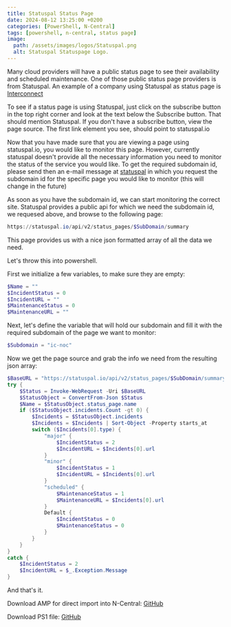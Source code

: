 ```yaml
---
title: Statuspal Status Page
date: 2024-08-12 13:25:00 +0200
categories: [PowerShell, N-Central]
tags: [powershell, n-central, status page]
image:
  path: /assets/images/logos/Statuspal.png
  alt: Statuspal Statuspage Logo.
---
```

Many cloud providers will have a public status page to see their availability and scheduled maintenance.
One of those public status page providers is from Statuspal.
An example of a company using Statuspal as status page is [Interconnect](https://status.interconnect-noc.nl/)

To see if a status page is using Statuspal, just click on the subscribe button in the top right corner and look at the text below the Subscribe button.
That should mention Statuspal.
If you don't have a subscribe button, view the page source. The first link element you see, should point to statuspal.io

Now that you have made sure that you are viewing a page using statuspal.io, you would like to monitor this page.
However, currently statuspal doesn't provide all the necessary information you need to monitor the status of the service you would like.
To get the required subdomain id, please send then an e-mail message at [statuspal](mailto:contact@statuspal.io) in which you request the subdomain id for the specific page you would like to monitor (this will change in the future)

As soon as you have the subdomain id, we can start monitoring the correct site.
Statuspal provides a public api for which we need the subdomain id, we requesed above, and browse to the following page:
```powershell
https://statuspal.io/api/v2/status_pages/$SubDomain/summary
```
This page provides us with a nice json formatted array of all the data we need.

Let's throw this into powershell.

First we initialize a few variables, to make sure they are empty:
```powershell
$Name = ""
$IncidentStatus = 0
$IncidentURL = ""
$MaintenanceStatus = 0
$MaintenanceURL = ""
```

Next, let's define the variable that will hold our subdomain and fill it with the required subdomain of the page we want to monitor:
```powershell
$Subdomain = "ic-noc"
```

Now we get the page source and grab the info we need from the resulting json array:
```powershell
$BaseURL = "https://statuspal.io/api/v2/status_pages/$SubDomain/summary"
try {
    $Status = Invoke-WebRequest -Uri $BaseURL
    $StatusObject = ConvertFrom-Json $Status
    $Name = $StatusObject.status_page.name
    if ($StatusObject.incidents.Count -gt 0) {
        $Incidents = $StatusObject.incidents
        $Incidents = $Incidents | Sort-Object -Property starts_at
        switch ($Incidents[0].type) {
            "major" {
                $IncidentStatus = 2
                $IncidentURL = $Incidents[0].url
            }
            "minor" {
                $IncidentStatus = 1
                $IncidentURL = $Incidents[0].url
            }
            "scheduled" {
                $MaintenanceStatus = 1
                $MaintenanceURL = $Incidents[0].url
            }
            Default {
                $IncidentStatus = 0
                $MaintenanceStatus = 0
            }
        }
    }
}
catch {
    $IncidentStatus = 2
    $IncidentURL = $_.Exception.Message
}
```

And that's it.

Download AMP for direct import into N-Central: [GitHub](https://github.com/eagle00789/N-Central/blob/master/Statuspal%20Status%20Page/Statuspal%20Status%20Page.amp)

Download PS1 file: [GitHub](https://github.com/eagle00789/N-Central/blob/master/Statuspal%20Status%20Page/Statuspal%20Status%20Page.ps1)